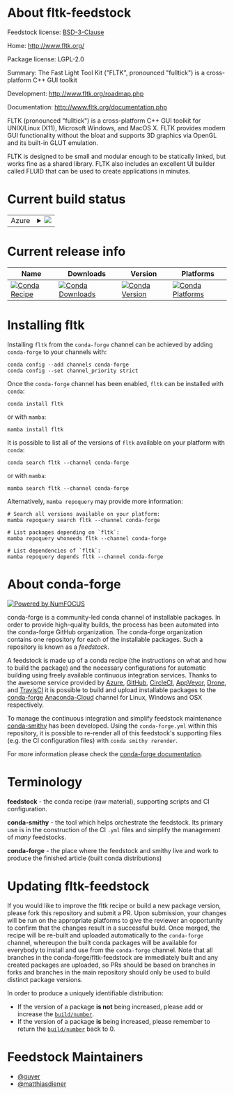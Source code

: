 About fltk-feedstock
====================

Feedstock license: [BSD-3-Clause](https://github.com/conda-forge/fltk-feedstock/blob/main/LICENSE.txt)

Home: http://www.fltk.org/

Package license: LGPL-2.0

Summary: The Fast Light Tool Kit ("FLTK", pronounced "fulltick") is a cross-platform C++ GUI toolkit

Development: http://www.fltk.org/roadmap.php

Documentation: http://www.fltk.org/documentation.php

FLTK (pronounced "fulltick") is a cross-platform C++ GUI toolkit for
UNIX/Linux (X11), Microsoft Windows, and MacOS X. FLTK provides
modern GUI functionality without the bloat and supports 3D graphics via
OpenGL and its built-in GLUT emulation.

FLTK is designed to be small and modular enough to be statically
linked, but works fine as a shared library. FLTK also includes an
excellent UI builder called FLUID that can be used to create
applications in minutes.


Current build status
====================


<table>
    
  <tr>
    <td>Azure</td>
    <td>
      <details>
        <summary>
          <a href="https://dev.azure.com/conda-forge/feedstock-builds/_build/latest?definitionId=5361&branchName=main">
            <img src="https://dev.azure.com/conda-forge/feedstock-builds/_apis/build/status/fltk-feedstock?branchName=main">
          </a>
        </summary>
        <table>
          <thead><tr><th>Variant</th><th>Status</th></tr></thead>
          <tbody><tr>
              <td>linux_64</td>
              <td>
                <a href="https://dev.azure.com/conda-forge/feedstock-builds/_build/latest?definitionId=5361&branchName=main">
                  <img src="https://dev.azure.com/conda-forge/feedstock-builds/_apis/build/status/fltk-feedstock?branchName=main&jobName=linux&configuration=linux%20linux_64_" alt="variant">
                </a>
              </td>
            </tr><tr>
              <td>linux_aarch64</td>
              <td>
                <a href="https://dev.azure.com/conda-forge/feedstock-builds/_build/latest?definitionId=5361&branchName=main">
                  <img src="https://dev.azure.com/conda-forge/feedstock-builds/_apis/build/status/fltk-feedstock?branchName=main&jobName=linux&configuration=linux%20linux_aarch64_" alt="variant">
                </a>
              </td>
            </tr><tr>
              <td>linux_ppc64le</td>
              <td>
                <a href="https://dev.azure.com/conda-forge/feedstock-builds/_build/latest?definitionId=5361&branchName=main">
                  <img src="https://dev.azure.com/conda-forge/feedstock-builds/_apis/build/status/fltk-feedstock?branchName=main&jobName=linux&configuration=linux%20linux_ppc64le_" alt="variant">
                </a>
              </td>
            </tr><tr>
              <td>osx_64</td>
              <td>
                <a href="https://dev.azure.com/conda-forge/feedstock-builds/_build/latest?definitionId=5361&branchName=main">
                  <img src="https://dev.azure.com/conda-forge/feedstock-builds/_apis/build/status/fltk-feedstock?branchName=main&jobName=osx&configuration=osx%20osx_64_" alt="variant">
                </a>
              </td>
            </tr><tr>
              <td>osx_arm64</td>
              <td>
                <a href="https://dev.azure.com/conda-forge/feedstock-builds/_build/latest?definitionId=5361&branchName=main">
                  <img src="https://dev.azure.com/conda-forge/feedstock-builds/_apis/build/status/fltk-feedstock?branchName=main&jobName=osx&configuration=osx%20osx_arm64_" alt="variant">
                </a>
              </td>
            </tr><tr>
              <td>win_64</td>
              <td>
                <a href="https://dev.azure.com/conda-forge/feedstock-builds/_build/latest?definitionId=5361&branchName=main">
                  <img src="https://dev.azure.com/conda-forge/feedstock-builds/_apis/build/status/fltk-feedstock?branchName=main&jobName=win&configuration=win%20win_64_" alt="variant">
                </a>
              </td>
            </tr>
          </tbody>
        </table>
      </details>
    </td>
  </tr>
</table>

Current release info
====================

| Name | Downloads | Version | Platforms |
| --- | --- | --- | --- |
| [![Conda Recipe](https://img.shields.io/badge/recipe-fltk-green.svg)](https://anaconda.org/conda-forge/fltk) | [![Conda Downloads](https://img.shields.io/conda/dn/conda-forge/fltk.svg)](https://anaconda.org/conda-forge/fltk) | [![Conda Version](https://img.shields.io/conda/vn/conda-forge/fltk.svg)](https://anaconda.org/conda-forge/fltk) | [![Conda Platforms](https://img.shields.io/conda/pn/conda-forge/fltk.svg)](https://anaconda.org/conda-forge/fltk) |

Installing fltk
===============

Installing `fltk` from the `conda-forge` channel can be achieved by adding `conda-forge` to your channels with:

```
conda config --add channels conda-forge
conda config --set channel_priority strict
```

Once the `conda-forge` channel has been enabled, `fltk` can be installed with `conda`:

```
conda install fltk
```

or with `mamba`:

```
mamba install fltk
```

It is possible to list all of the versions of `fltk` available on your platform with `conda`:

```
conda search fltk --channel conda-forge
```

or with `mamba`:

```
mamba search fltk --channel conda-forge
```

Alternatively, `mamba repoquery` may provide more information:

```
# Search all versions available on your platform:
mamba repoquery search fltk --channel conda-forge

# List packages depending on `fltk`:
mamba repoquery whoneeds fltk --channel conda-forge

# List dependencies of `fltk`:
mamba repoquery depends fltk --channel conda-forge
```


About conda-forge
=================

[![Powered by
NumFOCUS](https://img.shields.io/badge/powered%20by-NumFOCUS-orange.svg?style=flat&colorA=E1523D&colorB=007D8A)](https://numfocus.org)

conda-forge is a community-led conda channel of installable packages.
In order to provide high-quality builds, the process has been automated into the
conda-forge GitHub organization. The conda-forge organization contains one repository
for each of the installable packages. Such a repository is known as a *feedstock*.

A feedstock is made up of a conda recipe (the instructions on what and how to build
the package) and the necessary configurations for automatic building using freely
available continuous integration services. Thanks to the awesome service provided by
[Azure](https://azure.microsoft.com/en-us/services/devops/), [GitHub](https://github.com/),
[CircleCI](https://circleci.com/), [AppVeyor](https://www.appveyor.com/),
[Drone](https://cloud.drone.io/welcome), and [TravisCI](https://travis-ci.com/)
it is possible to build and upload installable packages to the
[conda-forge](https://anaconda.org/conda-forge) [Anaconda-Cloud](https://anaconda.org/)
channel for Linux, Windows and OSX respectively.

To manage the continuous integration and simplify feedstock maintenance
[conda-smithy](https://github.com/conda-forge/conda-smithy) has been developed.
Using the ``conda-forge.yml`` within this repository, it is possible to re-render all of
this feedstock's supporting files (e.g. the CI configuration files) with ``conda smithy rerender``.

For more information please check the [conda-forge documentation](https://conda-forge.org/docs/).

Terminology
===========

**feedstock** - the conda recipe (raw material), supporting scripts and CI configuration.

**conda-smithy** - the tool which helps orchestrate the feedstock.
                   Its primary use is in the construction of the CI ``.yml`` files
                   and simplify the management of *many* feedstocks.

**conda-forge** - the place where the feedstock and smithy live and work to
                  produce the finished article (built conda distributions)


Updating fltk-feedstock
=======================

If you would like to improve the fltk recipe or build a new
package version, please fork this repository and submit a PR. Upon submission,
your changes will be run on the appropriate platforms to give the reviewer an
opportunity to confirm that the changes result in a successful build. Once
merged, the recipe will be re-built and uploaded automatically to the
`conda-forge` channel, whereupon the built conda packages will be available for
everybody to install and use from the `conda-forge` channel.
Note that all branches in the conda-forge/fltk-feedstock are
immediately built and any created packages are uploaded, so PRs should be based
on branches in forks and branches in the main repository should only be used to
build distinct package versions.

In order to produce a uniquely identifiable distribution:
 * If the version of a package **is not** being increased, please add or increase
   the [``build/number``](https://docs.conda.io/projects/conda-build/en/latest/resources/define-metadata.html#build-number-and-string).
 * If the version of a package **is** being increased, please remember to return
   the [``build/number``](https://docs.conda.io/projects/conda-build/en/latest/resources/define-metadata.html#build-number-and-string)
   back to 0.

Feedstock Maintainers
=====================

* [@guyer](https://github.com/guyer/)
* [@matthiasdiener](https://github.com/matthiasdiener/)


